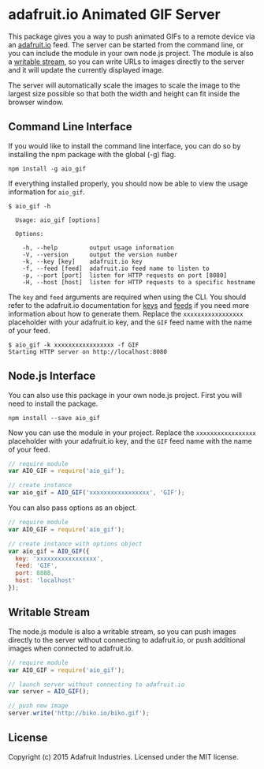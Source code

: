 # adafruit.io Animated GIF Server

This package gives you a way to push animated GIFs to a remote device via
an [adafruit.io][1] feed. The server can be started from the command line,
or you can include the module in your own node.js project. The module is
also a [writable stream][2], so you can write URLs to images directly to
the server and it will update the currently displayed image.

The server will automatically scale the images to scale the image to the
largest size possible so that both the width and height can fit inside
the browser window.

## Command Line Interface

If you would like to install the command line interface, you can do so by
installing the npm package with the global (-g) flag.

```
npm install -g aio_gif
```

If everything installed properly, you should now be able to view the usage
information for `aio_gif`.

```
$ aio_gif -h

  Usage: aio_gif [options]

  Options:

    -h, --help         output usage information
    -V, --version      output the version number
    -k, --key [key]    adafruit.io key
    -f, --feed [feed]  adafruit.io feed name to listen to
    -p, --port [port]  listen for HTTP requests on port [8080]
    -H, --host [host]  listen for HTTP requests to a specific hostname

```

The `key` and `feed` arguments are required when using the CLI. You should
refer to the adafruit.io documentation for [keys][3] and [feeds][4] if you
need more information about how to generate them. Replace the
`xxxxxxxxxxxxxxxxx` placeholder with your adafruit.io key, and the `GIF`
feed name with the name of your feed.

```
$ aio_gif -k xxxxxxxxxxxxxxxxx -f GIF
Starting HTTP server on http://localhost:8080
```

## Node.js Interface

You can also use this package in your own node.js project. First you will
need to install the package.

```
npm install --save aio_gif
```

Now you can use the module in your project. Replace the `xxxxxxxxxxxxxxxxx`
placeholder with your adafruit.io key, and the `GIF` feed name with the
name of your feed.

```js
// require module
var AIO_GIF = require('aio_gif');

// create instance
var aio_gif = AIO_GIF('xxxxxxxxxxxxxxxxx', 'GIF');
```

You can also pass options as an object.

```js
// require module
var AIO_GIF = require('aio_gif');

// create instance with options object
var aio_gif = AIO_GIF({
  key: 'xxxxxxxxxxxxxxxxx',
  feed: 'GIF',
  port: 8888,
  host: 'localhost'
});
```

## Writable Stream

The node.js module is also a writable stream, so you can push images
directly to the server without connecting to adafruit.io, or push
additional images when connected to adafruit.io.

```js
// require module
var AIO_GIF = require('aio_gif');

// launch server without connecting to adafruit.io
var server = AIO_GIF();

// push new image
server.write('http://biko.io/biko.gif');
```

## License

Copyright (c) 2015 Adafruit Industries. Licensed under the MIT license.

[1]: https://io.adafruit.com/
[2]: https://nodejs.org/api/stream.html#stream_class_stream_writable
[3]: https://learn.adafruit.com/adafruit-io/api-key
[4]: https://learn.adafruit.com/adafruit-io/feeds

